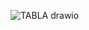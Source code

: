 ![TABLA drawio](https://github.com/Paulportilla1/proyect/assets/116098987/9bbf5a73-9665-429b-a5cb-b3c7c34a461c)

